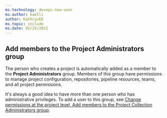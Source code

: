 ```yaml
---
ms.technology: devops-new-user
ms.author: kaelli
author: KathrynEE
ms.topic: include
ms.date: 02/25/2022
---
```




## Add members to the Project Administrators group 

The person who creates a project is automatically added as a member to the **Project Administrators** group. Members of this group have permissions to manage project configuration, repositories, pipeline resources, teams, and all project permissions. 

It's always a good idea to have more than one person who has administrative privileges. To add a user to this group, see [Change permissions at the project level, Add members to the Project Collection Administrators group](../../organizations/security/change-project-level-permissions.md#add-members-to-the-project-administrators-group).
 


